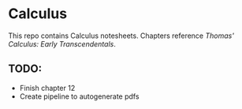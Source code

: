 # Calculus

This repo contains Calculus notesheets. Chapters reference *Thomas' Calculus: Early Transcendentals*.

## TODO:

- Finish chapter 12
- Create pipeline to autogenerate pdfs